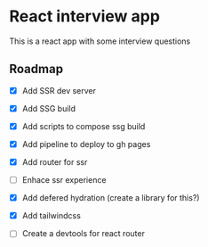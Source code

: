 # React interview app

This is a react app with some interview questions

## Roadmap


- [x] Add SSR dev server
- [x] Add SSG build
- [x] Add scripts to compose ssg build
- [x] Add pipeline to deploy to gh pages
- [x] Add router for ssr
- [ ] Enhace ssr experience
- [x] Add defered hydration (create a library for this?)
- [x] Add tailwindcss
- [ ] Create a devtools for react router

  